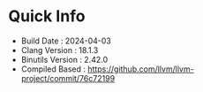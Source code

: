 # Quick Info
* Build Date : 2024-04-03
* Clang Version : 18.1.3
* Binutils Version : 2.42.0
* Compiled Based : https://github.com/llvm/llvm-project/commit/76c72199
